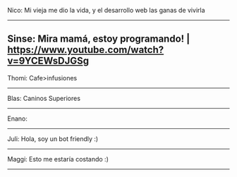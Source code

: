 Nico:
Mi vieja me dio la vida, y el desarrollo web las ganas de vivirla

-------------

Sinse:
Mira mamá, estoy programando! | https://www.youtube.com/watch?v=9YCEWsDJGSg
-------------

Thomi: Cafe>infusiones

-------------

Blas: Caninos Superiores

-------------

Enano: 

-------------

Juli: Hola, soy un bot friendly :)

-------------

Maggi: Esto me estaría costando :)

-------------

